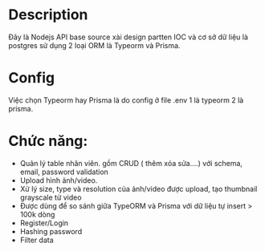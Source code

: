 # Description
Đây là Nodejs API base source xài design partten IOC và cơ sở dữ liệu là postgres sử dụng 2 loại ORM là Typeorm và Prisma.
# Config
Việc chọn Typeorm hay Prisma là do config ở file .env 1 là typeorm 2 là prisma.
# Chức năng:
+ Quản lý  table nhân viên. gồm CRUD ( thêm xóa sửa....) với schema, email, password validation
+ Upload hình ảnh/video.
+ Xử lý size, type và resolution của ảnh/video được upload, tạo thumbnail grayscale từ video
+ Được dùng để so sánh giữa TypeORM và Prisma với dữ liệu tự insert > 100k dòng
+ Register/Login
+ Hashing password
+ Filter data
